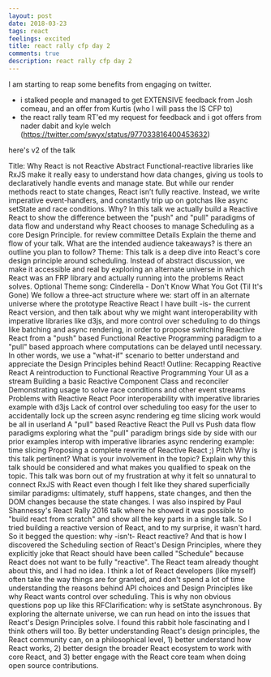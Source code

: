 ```yaml
---
layout: post
date: 2018-03-23
tags: react
feelings: excited
title: react rally cfp day 2
comments: true
description: react rally cfp day 2
---
```


I am starting to reap some benefits from engaging on twitter.

- i stalked people and managed to get EXTENSIVE feedback from Josh comeau, and an offer from Kurtis (who I will pass the IS CFP to)
- the react rally team RT'ed my request for feedback and i got offers from nader dabit and kyle welch (https://twitter.com/swyx/status/977033816400453632)

here's v2 of the talk

Title: Why React is not Reactive
Abstract
Functional-reactive libraries like RxJS make it really easy to understand how data changes, giving us tools to declaratively handle events and manage state. But while our render methods react to state changes, React isn’t fully reactive. Instead, we write imperative event-handlers, and constantly trip up on gotchas like async setState and race conditions. Why? In this talk we actually build a Reactive React to show the difference between the "push" and "pull" paradigms of data flow and understand why React chooses to manage Scheduling as a core Design Principle.
for review committee
Details
Explain the theme and flow of your talk. What are the intended audience takeaways? is there an outline you plan to follow?
Theme: This talk is a deep dive into React's core design principle around scheduling. Instead of abstract discussion, we make it accessible and real by exploring an alternate universe in which React was an FRP library and actually running into the problems React solves.
Optional Theme song: Cinderella - Don't Know What You Got (Til It's Gone)
We follow a three-act structure where we:
start off in an alternate universe where the prototype Reactive React I have built -is- the current React version,
and then talk about why we might want interoperability with imperative libraries like d3js, and more control over scheduling to do things like batching and async rendering,
in order to propose switching Reactive React from a "push" based Functional Reactive Programming paradigm to a "pull" based approach where computations can be delayed until necessary.
In other words, we use a "what-if" scenario to better understand and appreciate the Design Principles behind React!
Outline:
Recapping Reactive React
A reintroduction to Functional Reactive Programming
Your UI as a stream
Building a basic Reactive Component Class and reconciler
Demonstrating usage to solve race conditions and other event streams
Problems with Reactive React
Poor interoperability with imperative libraries
example with d3js
Lack of control over scheduling
too easy for the user to accidentally lock up the screen
async rendering eg time slicing work would be all in userland
A "pull" based Reactive React
the Pull vs Push data flow paradigms
exploring what the "pull" paradigm brings side by side with our prior examples
interop with imperative libraries
async rendering example: time slicing
Proposing a complete rewrite of Reactive React ;)
Pitch
Why is this talk pertinent? What is your involvement in the topic? Explain why this talk should be considered and what makes you qualified to speak on the topic.
This talk was born out of my frustration at why it felt so unnatural to connect RxJS with React even though I felt like they shared superficially similar paradigms: ultimately, stuff happens, state changes, and then the DOM changes because the state changes. I was also inspired by Paul Shannessy's React Rally 2016 talk where he showed it was possible to "build react from scratch" and show all the key parts in a single talk. So I tried building a reactive version of React, and to my surprise, it wasn't hard. So it begged the question: why -isn't- React reactive?
And that is how I discovered the Scheduling section of React's Design Principles, where they explicitly joke that React should have been called "Schedule" because React does not want to be fully "reactive". The React team already thought about this, and I had no idea.
I think a lot of React developers (like myself) often take the way things are for granted, and don't spend a lot of time understanding the reasons behind API choices and Design Principles like why React wants control over scheduling. This is why non obvious questions pop up like this RFClarification: why is setState asynchronous. By exploring the alternate universe, we can run head on into the issues that React's Design Principles solve.
I found this rabbit hole fascinating and I think others will too. By better understanding React's design principles, the React community can, on a philosophical level, 1) better understand how React works, 2) better design the broader React ecosystem to work with core React, and 3) better engage with the React core team when doing open source contributions.

